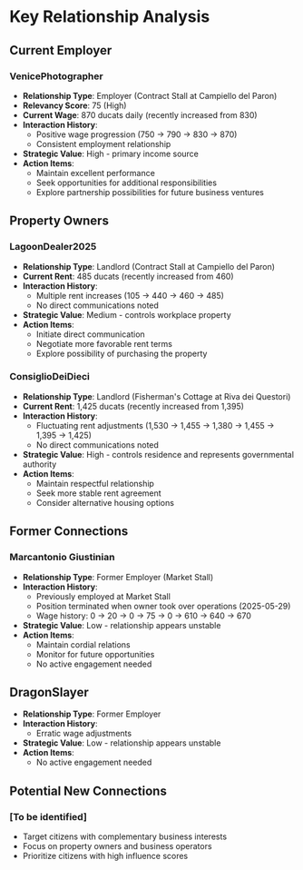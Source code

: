 # Key Relationship Analysis

## Current Employer
### VenicePhotographer
- **Relationship Type**: Employer (Contract Stall at Campiello del Paron)
- **Relevancy Score**: 75 (High)
- **Current Wage**: 870 ducats daily (recently increased from 830)
- **Interaction History**: 
  - Positive wage progression (750 → 790 → 830 → 870)
  - Consistent employment relationship
- **Strategic Value**: High - primary income source
- **Action Items**:
  - Maintain excellent performance
  - Seek opportunities for additional responsibilities
  - Explore partnership possibilities for future business ventures

## Property Owners
### LagoonDealer2025
- **Relationship Type**: Landlord (Contract Stall at Campiello del Paron)
- **Current Rent**: 485 ducats (recently increased from 460)
- **Interaction History**:
  - Multiple rent increases (105 → 440 → 460 → 485)
  - No direct communications noted
- **Strategic Value**: Medium - controls workplace property
- **Action Items**:
  - Initiate direct communication
  - Negotiate more favorable rent terms
  - Explore possibility of purchasing the property

### ConsiglioDeiDieci
- **Relationship Type**: Landlord (Fisherman's Cottage at Riva dei Questori)
- **Current Rent**: 1,425 ducats (recently increased from 1,395)
- **Interaction History**:
  - Fluctuating rent adjustments (1,530 → 1,455 → 1,380 → 1,455 → 1,395 → 1,425)
  - No direct communications noted
- **Strategic Value**: High - controls residence and represents governmental authority
- **Action Items**:
  - Maintain respectful relationship
  - Seek more stable rent agreement
  - Consider alternative housing options

## Former Connections
### Marcantonio Giustinian
- **Relationship Type**: Former Employer (Market Stall)
- **Interaction History**:
  - Previously employed at Market Stall
  - Position terminated when owner took over operations (2025-05-29)
  - Wage history: 0 → 20 → 0 → 75 → 0 → 610 → 640 → 670
- **Strategic Value**: Low - relationship appears unstable
- **Action Items**:
  - Maintain cordial relations
  - Monitor for future opportunities
  - No active engagement needed

## DragonSlayer
- **Relationship Type**: Former Employer
- **Interaction History**:
  - Erratic wage adjustments
- **Strategic Value**: Low - relationship appears unstable
- **Action Items**:
  - No active engagement needed

## Potential New Connections
### [To be identified]
- Target citizens with complementary business interests
- Focus on property owners and business operators
- Prioritize citizens with high influence scores
